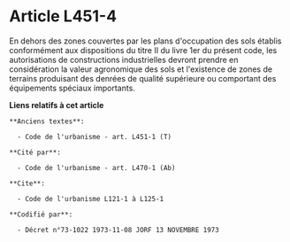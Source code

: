 # Article L451-4

En dehors des zones couvertes par les plans d'occupation des sols établis conformément aux dispositions du titre II du livre
1er du présent code, les autorisations de constructions industrielles devront prendre en considération la valeur agronomique
des sols et l'existence de zones de terrains produisant des denrées de qualité supérieure ou comportant des équipements
spéciaux importants.

**Liens relatifs à cet article**

	**Anciens textes**:

	  - Code de l'urbanisme - art. L451-1 (T)

	**Cité par**:

	  - Code de l'urbanisme - art. L470-1 (Ab)

	**Cite**:

	  - Code de l'urbanisme L121-1 à L125-1

	**Codifié par**:

	  - Décret n°73-1022 1973-11-08 JORF 13 NOVEMBRE 1973
